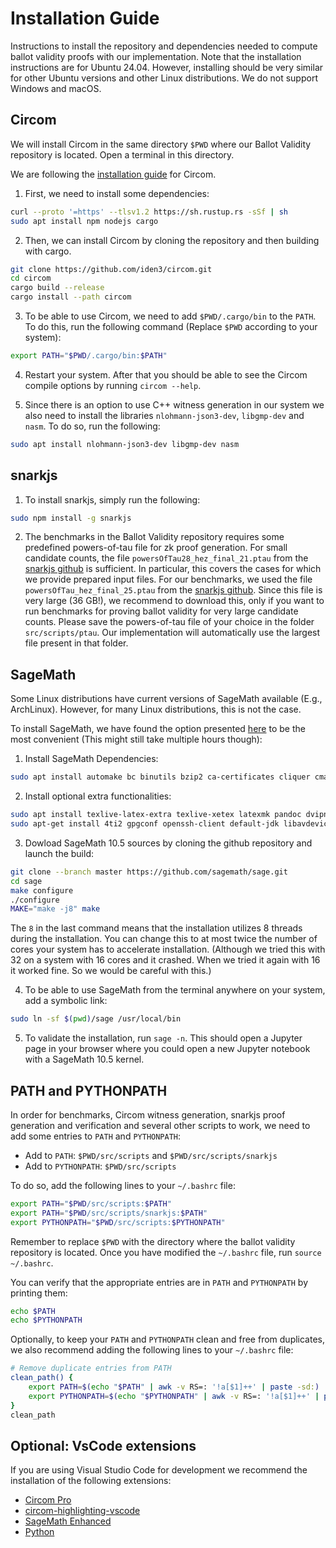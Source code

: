# Installation Guide
Instructions to install the repository and dependencies needed to compute ballot validity proofs with our implementation.
Note that the installation instructions are for Ubuntu 24.04. 
However, installing should be very similar for other Ubuntu versions and other Linux distributions.
We do not support Windows and macOS.

## Circom
We will install Circom in the same directory `$PWD` where our Ballot Validity repository is located. Open a terminal in this directory.

We are following the [installation guide](https://docs.circom.io/getting-started/installation/) for Circom.

1. First, we need to install some dependencies:
```bash
curl --proto '=https' --tlsv1.2 https://sh.rustup.rs -sSf | sh
sudo apt install npm nodejs cargo
```

2. Then, we can install Circom by cloning the repository and then building with cargo.
```bash
git clone https://github.com/iden3/circom.git
cd circom
cargo build --release
cargo install --path circom
```
3. To be able to use Circom, we need to add `$PWD/.cargo/bin` to the `PATH`. To do this, run the following command (Replace `$PWD` according to your system):
```bash
export PATH="$PWD/.cargo/bin:$PATH"
```
4. Restart your system. After that you should be able to see the Circom compile options by running `circom --help`.

5. Since there is an option to use C++ witness generation in our system we also need to install the libraries `nlohmann-json3-dev`, `libgmp-dev` and `nasm`. To do so, run the following:
```bash
sudo apt install nlohmann-json3-dev libgmp-dev nasm
```

## snarkjs
1. To install snarkjs, simply run the following:
```bash
sudo npm install -g snarkjs
```

2. The benchmarks in the Ballot Validity repository requires some predefined powers-of-tau file for zk proof generation.
For small candidate counts, the file `powersOfTau28_hez_final_21.ptau` from the [snarkjs github](https://github.com/iden3/snarkjs?tab=readme-ov-file) is sufficient. In particular, this covers the cases for which we provide prepared input files.
For our benchmarks, we used the file `powersOfTau_hez_final_25.ptau` from the [snarkjs github](https://github.com/iden3/snarkjs?tab=readme-ov-file). Since this file is very large (36 GB!), we recommend to download this, only if you want to run benchmarks for proving ballot validity for very large candidate counts.
Please save the powers-of-tau file of your choice in the folder `src/scripts/ptau`.
Our implementation will automatically use the largest file present in that folder.

## SageMath
Some Linux distributions have current versions of SageMath available (E.g., ArchLinux). 
However, for many Linux distributions, this is not the case. 

To install SageMath, we have found the option presented [here](https://sagemanifolds.obspm.fr/install_ubuntu.html) to be the most convenient (This might still take multiple hours though):
1. Install SageMath Dependencies:
```bash
sudo apt install automake bc binutils bzip2 ca-certificates cliquer cmake curl ecl eclib-tools fflas-ffpack flintqs g++ gengetopt gfan gfortran git glpk-utils gmp-ecm lcalc libatomic-ops-dev libboost-dev libbraiding-dev libbz2-dev libcdd-dev libcdd-tools libcliquer-dev libcurl4-openssl-dev libec-dev libecm-dev libffi-dev libflint-dev libfreetype-dev libgc-dev libgd-dev libgf2x-dev libgiac-dev libgivaro-dev libglpk-dev libgmp-dev libgsl-dev libhomfly-dev libiml-dev liblfunction-dev liblrcalc-dev liblzma-dev libm4rie-dev libmpc-dev libmpfi-dev libmpfr-dev libncurses-dev libntl-dev libopenblas-dev libpari-dev libpcre3-dev libplanarity-dev libppl-dev libprimesieve-dev libpython3-dev libqhull-dev libreadline-dev librw-dev libsingular4-dev libsqlite3-dev libssl-dev libsuitesparse-dev libsymmetrica2-dev zlib1g-dev libzmq3-dev libzn-poly-dev m4 make nauty openssl palp pari-doc pari-elldata pari-galdata pari-galpol pari-gp2c pari-seadata patch perl pkg-config planarity ppl-dev python3-setuptools python3-venv r-base-dev r-cran-lattice singular sqlite3 sympow tachyon tar tox xcas xz-utils 
```

2. Install optional extra functionalities:
```bash
sudo apt install texlive-latex-extra texlive-xetex latexmk pandoc dvipng
sudo apt-get install 4ti2 gpgconf openssh-client default-jdk libavdevice-dev coinor-cbc coinor-libcbc-dev ffmpeg fonts-freefont-otf fricas libigraph-dev imagemagick libisl-dev libgraphviz-dev libnauty-dev lrslib libtbb-dev pdf2svg libxml-libxslt-perl libxml-writer-perl libxml2-dev libperl-dev libfile-slurp-perl libjson-perl libsvg-perl libterm-readkey-perl libterm-readline-gnu-perl libmongodb-perl libterm-readline-gnu-perl polymake libpolymake-dev sbcl texlive-luatex xindy
```

3. Dowload SageMath 10.5 sources by cloning the github repository and launch the build:
```bash
git clone --branch master https://github.com/sagemath/sage.git
cd sage
make configure
./configure
MAKE="make -j8" make
```
The `8` in the last command means that the installation utilizes $8$ threads during the installation. You can change this to at most twice the number of cores your system has to accelerate installation. (Although we tried this with $32$ on a system with 16 cores and it crashed. When we tried it again with $16$ it worked fine. So we would be careful with this.)

4. To be able to use SageMath from the terminal anywhere on your system, add a symbolic link:
```bash
sudo ln -sf $(pwd)/sage /usr/local/bin
```

5. To validate the installation, run `sage -n`. This should open a Jupyter page in your browser where you could open a new Jupyter notebook with a SageMath 10.5 kernel.

## PATH and PYTHONPATH
In order for benchmarks, Circom witness generation, snarkjs proof generation and verification and several other scripts to work, we need to add some entries to `PATH` and `PYTHONPATH`:
- Add to `PATH`: `$PWD/src/scripts` and `$PWD/src/scripts/snarkjs`
- Add to `PYTHONPATH`: `$PWD/src/scripts`

To do so, add the following lines to your `~/.bashrc` file:
```bash
export PATH="$PWD/src/scripts:$PATH"
export PATH="$PWD/src/scripts/snarkjs:$PATH"
export PYTHONPATH="$PWD/src/scripts:$PYTHONPATH"
```
Remember to replace `$PWD` with the directory where the ballot validity repository is located.
Once you have modified the `~/.bashrc` file, run `source ~/.bashrc`.

You can verify that the appropriate entries are in `PATH` and `PYTHONPATH` by printing them:
```bash
echo $PATH
echo $PYTHONPATH
```

Optionally, to keep your `PATH` and `PYTHONPATH` clean and free from duplicates, we also recommend adding the following lines to your `~/.bashrc` file:
```bash
# Remove duplicate entries from PATH
clean_path() {
    export PATH=$(echo "$PATH" | awk -v RS=: '!a[$1]++' | paste -sd:)
    export PYTHONPATH=$(echo "$PYTHONPATH" | awk -v RS=: '!a[$1]++' | paste -sd:)
}
clean_path
```

## Optional: VsCode extensions

If you are using Visual Studio Code for development we recommend the installation of the following extensions:
- [Circom Pro](vscode:extension/tintinweb.vscode-circom-pro)
- [circom-highlighting-vscode](vscode:extension/iden3.circom)
- [SageMath Enhanced](vscode:extension/Lov3.sagemath-enhanced)
- [Python](vscode:extension/ms-python.python)

<!-- [The link text](vscode:extension/*the-extension-id*) -->
